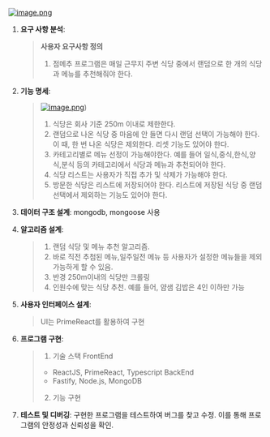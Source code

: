 [![image.png](https://i.postimg.cc/0yHW6CWw/image.png)](https://postimg.cc/DSLdH1Kv)

1. **요구 사항 분석**:

   > **사용자 요구사항 정의**
   >
   > 1. 점메추 프로그램은 매일 근무지 주변 식당 중에서 랜덤으로 한 개의 식당과 메뉴를 추천해줘야 한다.

2. **기능 명세**:

   > [![image.png](https://i.postimg.cc/269PCfsP/image.png)](https://postimg.cc/WFr97xbn))
   >
   > 1. 식당은 회사 기준 250m 이내로 제한한다.
   > 2. 랜덤으로 나온 식당 중 마음에 안 들면 다시 랜덤 선택이 가능해야 한다. 이 때, 한 번 나온 식당은 제외한다. 리셋 기능도 있어야 한다.
   > 3. 카테고리별로 메뉴 선정이 가능해야한다. 예를 들어 일식,중식,한식,양식,분식 등의 카테고리에서 식당과 메뉴과 추천되어야 한다.
   > 4. 식당 리스트는 사용자가 직접 추가 및 삭제가 가능해야 한다.
   > 5. 방문한 식당은 리스트에 저장되어야 한다. 리스트에 저장된 식당 중 랜덤 선택에서 제외하는 기능도 있어야 한다.

3. **데이터 구조 설계**:
   mongodb, mongoose 사용

4. **알고리즘 설계**:

   > 1. 랜덤 식당 및 메뉴 추천 알고리즘.
   > 2. 바로 직전 추첨된 메뉴,일주일전 메뉴 등 사용자가 설정한 메뉴들을 제외가능하게 할 수 있음.
   > 3. 반경 250m이내의 식당만 크롤링
   > 4. 인원수에 맞는 식당 추천. 예를 들어, 얌샘 김밥은 4인 이하만 가능

5. **사용자 인터페이스 설계**:

   > UI는 PrimeReact를 활용하여 구현

6. **프로그램 구현**:

   > 1. 기술 스택
   >    FrontEnd
   >
   > - ReactJS, PrimeReact, Typescript
   >   BackEnd
   > - Fastify, Node.js, MongoDB
   >
   > 2. 기능 구현

7. **테스트 및 디버깅**: 구현한 프로그램을 테스트하여 버그를 찾고 수정. 이를 통해 프로그램의 안정성과 신뢰성을 확인.
